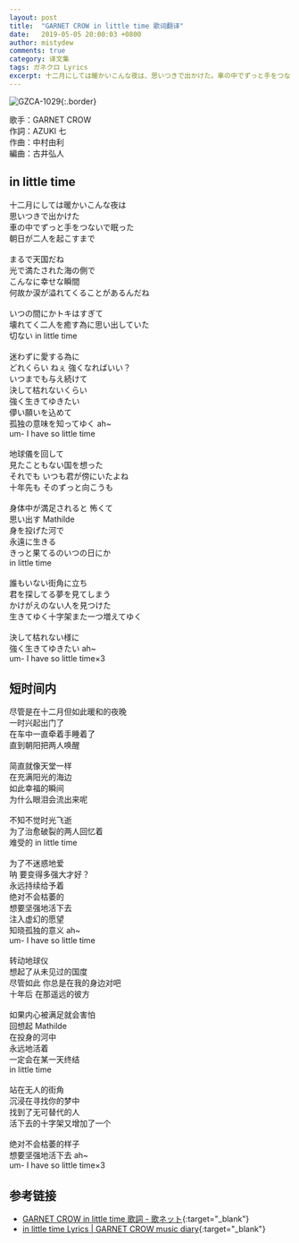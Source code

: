 ```yaml
---
layout: post
title:  "GARNET CROW in little time 歌词翻译"
date:   2019-05-05 20:00:03 +0800
author: mistydew
comments: true
category: 译文集
tags: ガネクロ Lyrics
excerpt: 十二月にしては暖かいこんな夜は、思いつきで出かけた。車の中でずっと手をつないで眠った、朝日が二人を起こすまで。
---
```

![GZCA-1029](https://crowsub.github.io/assets/images/discography/single/GZCA-1029.jpg){:.border}

歌手：GARNET CROW<br>
作詞：AZUKI 七<br>
作曲：中村由利<br>
編曲：古井弘人

<div class="lyric-original">
  <h2>in little time</h2>
  <p>
    十二月にしては暖かいこんな夜は<br>
    思いつきで出かけた<br>
    車の中でずっと手をつないで眠った<br>
    朝日が二人を起こすまで<br>
    <br>
    まるで天国だね<br>
    光で満たされた海の側で<br>
    こんなに幸せな瞬間<br>
    何故か涙が溢れてくることがあるんだね<br>
    <br>
    いつの間にかトキはすぎて<br>
    壊れてく二人を癒す為に思い出していた<br>
    切ない in little time<br>
    <br>
    迷わずに愛する為に<br>
    どれくらい ねぇ 強くなればいい？<br>
    いつまでも与え続けて<br>
    決して枯れないくらい<br>
    強く生きてゆきたい<br>
    儚い願いを込めて<br>
    孤独の意味を知ってゆく ah~<br>
    um- I have so little time<br>
    <br>
    地球儀を回して<br>
    見たこともない国を想った<br>
    それでも いつも君が傍にいたよね<br>
    十年先も そのずっと向こうも<br>
    <br>
    身体中が満足されると 怖くて<br>
    思い出す Mathilde<br>
    身を投げた河で<br>
    永遠に生きる<br>
    きっと果てるのいつの日にか<br>
    in little time<br>
    <br>
    誰もいない街角に立ち<br>
    君を探してる夢を見てしまう<br>
    かけがえのない人を見つけた<br>
    生きてゆく十字架また一つ増えてゆく<br>
    <br>
    決して枯れない様に<br>
    強く生きてゆきたい ah~<br>
    um- I have so little time×3
  </p>
</div>

<div class="lyric-translation">
  <h2>短时间内</h2>
  <p>
    尽管是在十二月但如此暖和的夜晚<br>
    一时兴起出门了<br>
    在车中一直牵着手睡着了<br>
    直到朝阳把两人唤醒<br>
    <br>
    简直就像天堂一样<br>
    在充满阳光的海边<br>
    如此幸福的瞬间<br>
    为什么眼泪会流出来呢<br>
    <br>
    不知不觉时光飞逝<br>
    为了治愈破裂的两人回忆着<br>
    难受的 in little time<br>
    <br>
    为了不迷惑地爱<br>
    呐 要变得多强大才好？<br>
    永远持续给予着<br>
    绝对不会枯萎的<br>
    想要坚强地活下去<br>
    注入虚幻的愿望<br>
    知晓孤独的意义 ah~<br>
    um- I have so little time<br>
    <br>
    转动地球仪<br>
    想起了从未见过的国度<br>
    尽管如此 你总是在我的身边对吧<br>
    十年后 在那遥远的彼方<br>
    <br>
    如果内心被满足就会害怕<br>
    回想起 Mathilde<br>
    在投身的河中<br>
    永远地活着<br>
    一定会在某一天终结<br>
    in little time<br>
    <br>
    站在无人的街角<br>
    沉浸在寻找你的梦中<br>
    找到了无可替代的人<br>
    活下去的十字架又增加了一个<br>
    <br>
    绝对不会枯萎的样子<br>
    想要坚强地活下去 ah~<br>
    um- I have so little time×3
  </p>
</div>

## 参考链接

* [GARNET CROW in little time 歌詞 - 歌ネット](https://www.uta-net.com/song/20143){:target="_blank"}
* [in little time Lyrics \| GARNET CROW music diary](https://crowsub.github.io/lyrics/original/in%20little%20time.html){:target="_blank"}
